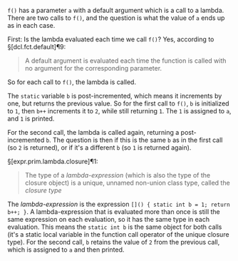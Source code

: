 `f()` has a parameter `a` with a default argument which is a call to a lambda. There are two calls to `f()`, and the question is what the value of `a` ends up as in each case.

First: Is the lambda evaluated each time we call `f()`? Yes, according to §[dcl.fct.default]¶9:

> A default argument is evaluated each time the function is called with no argument for the corresponding parameter.

So for each call to `f()`, the lambda is called.

The `static` variable `b` is post-incremented, which means it increments by one, but returns the previous value.  So for the first call to `f()`, `b` is initialized to `1`, then `b++` increments it to `2`, while still returning `1`. The `1` is assigned to `a`, and `1` is printed.

For the second call, the lambda is called again, returning a post-incremented `b`. The question is then if this is the same `b` as in the first call (so `2` is returned), or if it's a different `b` (so `1` is returned again).

§[expr.prim.lambda.closure]¶1:

> The type of a  *lambda-expression* (which is also the type of the closure object) is a unique, unnamed non-union class type, called the *closure type*

The *lambda-expression* is the expression `[]() { static int b = 1; return b++; }`. A lambda-expression that is evaluated more than once is still the same expression on each evaluation, so it has the same type in each evaluation. This means the `static int b` is the same object for both calls (it's a static local variable in the function call operator of the unique closure type). For the second call, `b` retains the value of `2` from the previous call, which is assigned to `a` and then printed.